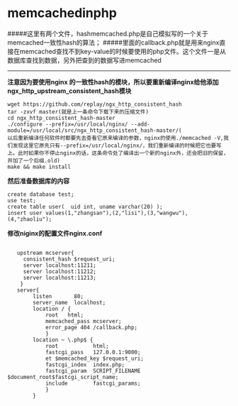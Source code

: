 # memcachedinphp

#####这里有两个文件，hashmemcached.php是自己模拟写的一个关于memcached一致性hash的算法；
#####里面的callback.php就是用来nginx直接在memcached查找不到key-value的时候要使用的php文件。这个文件一是从数据库查找到数据，另外把查到的数据写进memcached



_ _ _


**注意因为要使用nginx 的一致性hash的模块，所以要重新编译nginx给他添加ngx_http_upstream_consistent_hash模块**
```
wget https://github.com/replay/ngx_http_consistent_hash
tar -zxvf master(就是上一条命令下载下来的压缩文件)
cd ngx_http_consistent_hash-master
./configure --prefix=/usr/local/nginx/ --add-module=/usr/local/src/ngx_http_consistent_hash-master/(
以后重新编译任何软件时都要先去查看它原来编译的参数，nginx的使用./memcached -V,我们发现这里它原先只有--prefix=/usr/local/nginx/，我们重新编译的时候把它也要写上。此时如果你不停止nginx的话，这条命令处了编译出一个新的nginx外，还会把旧的保留，并加了一个后缀.old)
make && make install
```

**然后准备数据库的内容**
```
create database test;
use test;
create table user(  uid int, uname varchar(20) );
insert user values(1,"zhangsan"),(2,"lisi"),(3,"wangwu"),(4,"zhaoliu");
```


**修改niginx的配置文件nginx.conf**
```

   upstream mcserver{
     consistent_hash $request_uri;
     server localhost:11211;
     server localhost:11212;
     server localhost:11213;
    }
   server{
        listen       80;
        server_name  localhost;
        location / {
            root   html;
            memcached_pass mcserver;
            error_page 404 /callback.php;
            }
        location ~ \.php$ {
            root           html;
            fastcgi_pass   127.0.0.1:9000;
            et $memcached_key $request_uri;
            fastcgi_index  index.php;
            fastcgi_param  SCRIPT_FILENAME  $document_root$fastcgi_script_name;
            include        fastcgi_params;
            }
        }



```
